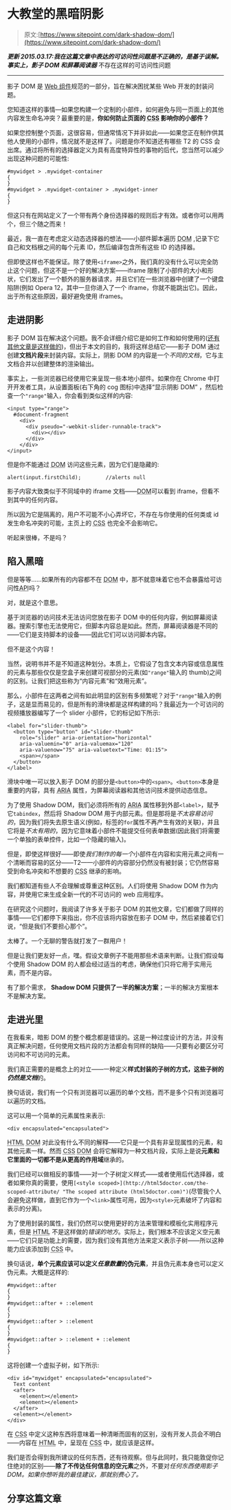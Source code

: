 # 大教堂的黑暗阴影

> 原文:[https://www.sitepoint.com/dark-shadow-dom/](https://www.sitepoint.com/dark-shadow-dom/)

***更新 2015.03.17:我在这篇文章中表达的可访问性问题是不正确的，是基于误解。事实上，影子 DOM 和屏幕阅读器*** 不存在这样的可访问性问题

* * *

影子 DOM 是 [Web 组件](https://www.w3.org/TR/2013/WD-components-intro-20130606/ "Introduction to Web Components (w3.org)")规范的一部分，旨在解决困扰某些 Web 开发的封装问题。

您知道这样的事情—如果您构建一个定制的小部件，如何避免与同一页面上的其他内容发生命名冲突？最重要的是，**你如何防止页面的 <abbr title="Cascading Style Sheets">CSS</abbr> 影响你的小部件？**

如果您控制整个页面，这很容易，但通常情况下并非如此——如果您正在制作供其他人使用的小部件，情况就不是这样了。问题是你不知道还有哪些 T2 的 CSS 会出席。通过将所有的选择器定义为具有高度特异性的事物的后代，您当然可以减少出现这种问题的可能性:

```
#mywidget > .mywidget-container
{
}
#mywidget > .mywidget-container > .mywidget-inner
{
}
```

但这只有在网站定义了一个带有两个身份选择器的规则后才有效。或者你可以用两个，但三个随之而来！

最近，我一直在考虑定义动态选择器的想法——小部件脚本遍历 <abbr title="Document Object Model">DOM</abbr> ,记录下它自己和文档根之间的每个元素 ID，然后编译包含所有这些 ID 的选择器。

但即使这样也不能保证。除了使用`<iframe>`之外，我们真的没有什么可以完全防止这个问题，但这不是一个好的解决方案——iframe 限制了小部件的大小和形状，它们发出了一个额外的服务器请求，并且它们在一些浏览器中创建了一个键盘陷阱(例如 Opera 12，其中一旦你进入了一个 iframe，你就不能跳出它)。因此，出于所有这些原因，最好避免使用 iframes。

## 走进阴影

影子 DOM 旨在解决这个问题。我不会详细介绍它是如何工作和如何使用的([还有其他文章是这样做的](http://www.html5rocks.com/en/tutorials/webcomponents/shadowdom/ "Shadow DOM 101 (html5rocks.com)"))，但出于本文的目的，我将这样总结它——影子 DOM 通过创建**文档片段**来封装内容。实际上，阴影 DOM 的内容是一个*不同的文档*，它与主文档合并以创建整体的渲染输出。

事实上，一些浏览器已经使用它来呈现一些本地小部件。如果你在 Chrome 中打开开发者工具，从设置面板(右下角的 cog 图标)中选择<q>显示阴影 DOM</q> ，然后检查一个`"range"`输入，你会看到类似这样的内容:

```
<input type="range">
  #document-fragment
    <div>
      <div pseudo="-webkit-slider-runnable-track">
        <div></div>
      </div>
    </div>
</input>
```

但是你不能通过 <abbr title="Document Object Model">DOM</abbr> 访问这些元素，因为它们是隐藏的:

```
alert(input.firstChild);		//alerts null
```

影子内容大致类似于不同域中的 iframe 文档——<abbr title="Document Object Model">DOM</abbr>可以看到 iframe，但看不到其中的任何内容。

所以因为它是隔离的，用户不可能不小心弄坏它，不存在与你使用的任何类或 id 发生命名冲突的可能，主页上的 <abbr title="Cascading Style Sheets">CSS</abbr> 也完全不会影响它。

听起来很棒，不是吗？

## 陷入黑暗

但是等等……如果所有的内容都不在 <abbr title="Document Object Model">DOM</abbr> 中，那不就意味着它也不会暴露给可访问性<abbr title="Application Programming Interfaces">API</abbr>吗？

对，就是这个意思。

基于浏览器的访问技术无法访问您放在影子 DOM 中的任何内容，例如屏幕阅读器。搜索引擎也无法使用它，但脚本内容总是如此。然而，屏幕阅读器是不同的——它们是支持脚本的设备——因此它们可以访问脚本内容。

但不是这个内容！

当然，说明书并不是不知道这种划分。本质上，它假设了包含文本内容或信息属性的元素与那些仅仅是空盒子来创建可视部分的元素(如`"range"`输入的 thumb)之间的区别。让我们把这些称为<q>内容元素</q>和<q>效用元素</q>。

那么，小部件在这两者之间有如此明显的区别有多频繁呢？对于`"range"`输入的例子，这是显而易见的，但是所有的滑块都是这样构建的吗？我最近为一个可访问的视频播放器编写了一个 slider 小部件，它的标记如下所示:

```
<label for="slider-thumb">
  <button type="button" id="slider-thumb" 
    role="slider" aria-orientation="horizontal"
    aria-valuemin="0" aria-valuemax="120" 
    aria-valuenow="75" aria-valuetext="Time: 01:15">
    <span></span>
  </button>
</label>
```

滑块中唯一可以放入影子 DOM 的部分是`<button>`中的`<span>`。`<button>`本身是重要的内容，具有 <abbr title="Accessible Rich Internet Applications">ARIA</abbr> 属性，为屏幕阅读器和其他访问技术提供动态信息。

为了使用 Shadow DOM，我们必须将所有的 <abbr title="Accessible Rich Internet Applications">ARIA</abbr> 属性移到外部`<label>`，赋予它`tabindex`，然后将 Shadow DOM 用于内部元素。但是那将是*不太容易访问的*，因为我们将失去原生语义(例如，标签的`for`属性不再产生有效的关联)，并且它将是*不太有用的*，因为它意味着小部件不能提交任何表单数据(因此我们将需要一个单独的表单控件，比如一个隐藏的输入)。

但是，即使这样很好——即使*我们制作的每一个*小部件在内容和实用元素之间有一个清晰而容易的区分——T2——小部件的内容部分仍然没有被封装；它仍然容易受到命名冲突和不想要的 <abbr title="Cascading Style Sheets">CSS</abbr> 继承的影响。

我们都知道有些人不会理解或尊重这种区别。人们将使用 Shadow DOM 作为内容，并使用它来生成全新一代的不可访问的 web 应用程序。

在研究这个问题时，我阅读了许多关于影子 DOM 的其他文章，它们都做了同样的事情——它们都停下来指出，你不应该将内容放在影子 DOM 中，然后紧接着它们说，<q>但是我们不要担心那个</q>。

太棒了。一个无聊的警告就打发了一群用户！

但是让我们更友好一点，嘿。假设文章例子不能用那些术语来判断。让我们假设每个使用 Shadow DOM 的人都会经过适当的考虑，确保他们只将它用于实用元素，而不是内容。

有了那个需求， **Shadow DOM 只提供了一半的解决方案**；一半的解决方案根本不是解决方案。

## 走进光里

在我看来，暗影 DOM 的整个概念都是错误的。这是一种过度设计的方法，并没有真正解决问题，任何使用文档片段的方法都会有同样的缺陷——只要有必要区分可访问和不可访问的元素。

我们真正需要的是概念上的对立——一种定义**样式封装的子树的方式，这些子树的*仍然是文档***的。

换句话说，我们有一个只有浏览器可以遍历的单个文档，而不是多个只有浏览器可以遍历的文档。

这可以用一个简单的元素属性来表示:

```
<div encapsulated="encapsulated">
```

<abbr title="HyperText Markup Language">HTML</abbr> <abbr title="Document Object Model">DOM</abbr> 对此没有什么不同的解释——它只是一个具有非呈现属性的元素，和其他元素一样。然而 <abbr title="Cascading Style Sheets">CSS</abbr> <abbr title="Document Object Model">DOM</abbr> 会将它解释为一种文档片段，实际上是说**元素和它里面的一切都不是从更高的作用域**继承的。

我们已经可以做相反的事情——对一个子树定义样式——或者使用后代选择器，或者如果你真的需要，使用`[<style scoped>](http://html5doctor.com/the-scoped-attribute/ "The scoped attribute (html5doctor.com)")`(尽管我个人会避免这样做，直到它作为一个`<link>`属性可用，因为`<style>`元素破坏了内容和表示的分离)。

为了使用封装的属性，我们仍然可以使用更好的方法来管理和模板化实用程序元素，但是 <abbr title="HyperText Markup Language">HTML</abbr> 不是这样做的*错误的地方*。实际上，我们根本不应该定义空元素——它们只是功能上的需要，因为我们没有其他方法来定义表示子树——所以这种能力应该添加到 <abbr title="Cascading Style Sheets">CSS</abbr> 中。

换句话说，**单个元素应该可以定义*任意数量*的伪元素**，并且伪元素本身也可以定义伪元素。大概是这样的:

```
#mywidget::after
{
}
#mywidget::after + ::element
{
}
#mywidget::after > ::element
{
}
#mywidget::after > ::element + ::element
{
}
```

这将创建一个虚拟子树，如下所示:

```
<div id="mywidget" encapsulated="encapsulated">
  Text content
  <after>
    <element></element>
    <element></element>
  </after>
  <element></element>
</div>
```

在 <abbr title="Cascading Style Sheets">CSS</abbr> 中定义这种东西将意味着一种清晰而固有的区别，没有开发人员会不明白——内容在 <abbr title="HyperText Markup Language">HTML</abbr> 中，呈现在 <abbr title="Cascading Style Sheets">CSS</abbr> 中，就应该是这样。

我们是否会得到我所建议的任何东西，还有待观察。但与此同时，我只能敦促你记住绝对的区别——**除了不传达任何信息的空元素**之外，不要对*任何东西使用影子 DOM。如果你想听我的最佳建议，那就别费心了。*

## 分享这篇文章